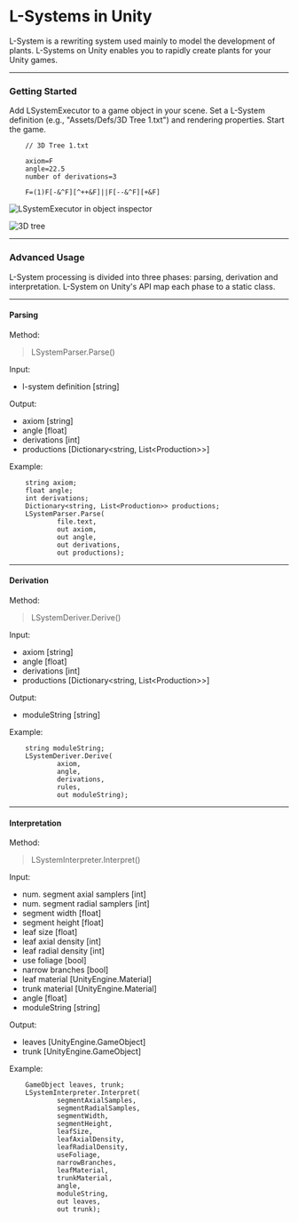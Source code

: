 L-Systems in Unity
================

L-System is a rewriting system used mainly to model the development of plants. L-Systems on Unity enables you to rapidly create plants for your Unity games.


----------

### Getting Started

Add LSystemExecutor to a game object in your scene. Set a L-System definition (e.g., "Assets/Defs/3D Tree 1.txt") and rendering properties. Start the game.

		// 3D Tree 1.txt

		axiom=F
		angle=22.5
		number of derivations=3

		F=(1)F[-&^F][^++&F]||F[--&^F][+&F]


![LSystemExecutor in object inspector](http://www.pedroboechat.com/images/LSystemInUnity1.png)

![3D tree](http://www.pedroboechat.com/images/LSystemInUnity2.png)

----------

### Advanced Usage

L-System processing is divided into three phases: parsing, derivation and interpretation. L-System on Unity's API map each phase to a static class.


----------

#### Parsing

Method:

> LSystemParser.Parse()

Input: 

 - l-system definition [string]

Output: 

 - axiom [string]
 - angle [float]
 - derivations [int]
 - productions [Dictionary&lt;string, List&lt;Production&gt;&gt;]

Example:


		string axiom;
		float angle;
		int derivations;
		Dictionary<string, List<Production>> productions;
		LSystemParser.Parse(
				file.text,
				out axiom,
				out angle,
				out derivations,
				out productions);


----------

#### Derivation

Method:

> LSystemDeriver.Derive()

Input:

 - axiom [string]
 - angle [float]
 - derivations [int]
 - productions [Dictionary&lt;string, List&lt;Production&gt;&gt;]

Output:

 - moduleString [string]

Example:

		string moduleString;
		LSystemDeriver.Derive(
				axiom,
				angle,
				derivations,
				rules,
				out moduleString);


----------

#### Interpretation

Method:

> LSystemInterpreter.Interpret()

Input:

 - num. segment axial samplers [int]
 - num. segment radial samplers [int]
 - segment width [float]
 - segment height [float]
 - leaf size [float]
 - leaf axial density [int]
 - leaf radial density [int]
 - use foliage [bool]
 - narrow branches [bool]
 - leaf material [UnityEngine.Material]
 - trunk material [UnityEngine.Material]
 - angle [float]
 - moduleString [string]

Output:

 - leaves [UnityEngine.GameObject]
 - trunk [UnityEngine.GameObject]

Example:


		GameObject leaves, trunk;
		LSystemInterpreter.Interpret(
				segmentAxialSamples,
				segmentRadialSamples,
				segmentWidth,
				segmentHeight,
				leafSize,
				leafAxialDensity,
				leafRadialDensity,
				useFoliage,
				narrowBranches,
				leafMaterial,
				trunkMaterial,
				angle,
				moduleString,
				out leaves,
				out trunk);
            
  
